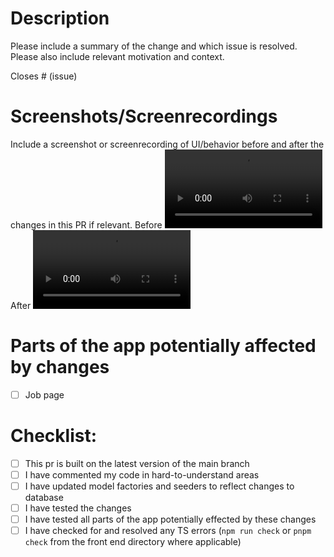 # Description

Please include a summary of the change and which issue is resolved. Please also include relevant motivation and context.

Closes # (issue)

# Screenshots/Screenrecordings

Include a screenshot or screenrecording of UI/behavior before and after the changes in this PR if relevant.
Before
<video src="" controls="controls" style="max-width: 50%;">
</video>
After
<video src="" controls="controls" style="max-width: 50%;">
</video>

# Parts of the app potentially affected by changes
- [ ] Job page

# Checklist:

- [ ] This pr is built on the latest version of the main branch
- [ ] I have commented my code in hard-to-understand areas
- [ ] I have updated model factories and seeders to reflect changes to database
- [ ] I have tested the changes
- [ ] I have tested all parts of the app potentially effected by these changes
- [ ] I have checked for and resolved any TS errors (`npm run check` or `pnpm check` from the front end directory where applicable)
